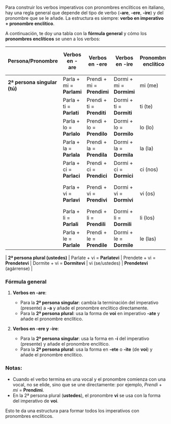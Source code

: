 Para construir los verbos imperativos con pronombres enclíticos en italiano, hay una regla general que depende del tipo de verbo (**-are**, **-ere**, **-ire**) y del pronombre que se le añade. La estructura es siempre: **verbo en imperativo + pronombre enclítico**.

A continuación, te doy una tabla con la **fórmula general** y cómo los **pronombres enclíticos** se unen a los verbos:

| **Persona/Pronombre** | **Verbos en -are** | **Verbos en -ere** | **Verbos en -ire** | **Pronombre enclítico** | **Ejemplo con "prendere" (agarrar)** |
|-----------------------|--------------------|--------------------|--------------------|--------------------------|---------------------------------------|
| **2ª persona singular (tú)** | Parla + mi = **Parlami** | Prendi + mi = **Prendimi** | Dormi + mi = **Dormimi** | mi (me) | **Prendimi** (agárrame) |
|                         | Parla + ti = **Parlati** | Prendi + ti = **Prenditi** | Dormi + ti = **Dormiti** | ti (te) | **Prenditi** (agárrate) |
|                         | Parla + lo = **Parlalo** | Prendi + lo = **Prendilo** | Dormi + lo = **Dormilo** | lo (lo) | **Prendilo** (agárralo) |
|                         | Parla + la = **Parlala** | Prendi + la = **Prendila** | Dormi + la = **Dormila** | la (la) | **Prendila** (agárrala) |
|                         | Parla + ci = **Parlaci** | Prendi + ci = **Prendici** | Dormi + ci = **Dormici** | ci (nos) | **Prendici** (agárranos) |
|                         | Parla + vi = **Parlavi** | Prendi + vi = **Prendivi** | Dormi + vi = **Dormivi** | vi (os) | **Prendivi** (agárrense a ustedes mismos) |
|                         | Parla + li = **Parlali** | Prendi + li = **Prendili** | Dormi + li = **Dormili** | li (los) | **Prendili** (agárralos) |
|                         | Parla + le = **Parlale** | Prendi + le = **Prendile** | Dormi + le = **Dormile** | le (las) | **Prendile** (agárralas) |

| **2ª persona plural (ustedes)** | Parlate + vi = **Parlatevi** | Prendete + vi = **Prendetevi** | Dormite + vi = **Dormitevi** | vi (se/ustedes) | **Prendetevi** (agárrense) |

### Fórmula general

1. **Verbos en -are**: 
   - Para la **2ª persona singular**: cambia la terminación del imperativo (presente) a **-a** y añade el pronombre enclítico directamente.
   - Para la **2ª persona plural**: usa la forma de **voi** en imperativo **-ate** y añade el pronombre enclítico.

2. **Verbos en -ere y -ire**:
   - Para la **2ª persona singular**: usa la forma en **-i** del imperativo (presente) y añade el pronombre enclítico.
   - Para la **2ª persona plural**: usa la forma en **-ete** o **-ite** (de **voi**) y añade el pronombre enclítico.

### Notas:
- Cuando el verbo termina en una vocal y el pronombre comienza con una vocal, no se elide, sino que se une directamente: por ejemplo, *Prendi* + *mi* = **Prendimi**.
- En la 2ª persona plural (**ustedes**), el pronombre **vi** se usa con la forma del imperativo de **voi**.

Esto te da una estructura para formar todos los imperativos con pronombres enclíticos.